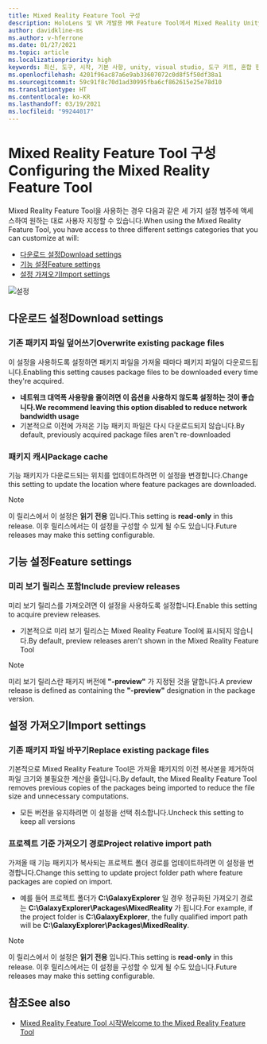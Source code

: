 ```yaml
---
title: Mixed Reality Feature Tool 구성
description: HoloLens 및 VR 개발용 MR Feature Tool에서 Mixed Reality Unity 패키지를 다운로드하고 설치하는 방법에 대해 알아봅니다.
author: davidkline-ms
ms.author: v-hferrone
ms.date: 01/27/2021
ms.topic: article
ms.localizationpriority: high
keywords: 최신, 도구, 시작, 기본 사항, unity, visual studio, 도구 키트, 혼합 현실 헤드셋, windows mixed reality 헤드셋, 가상 현실 헤드셋, 설치, Windows, HoloLens, 에뮬레이터, unreal, openxr
ms.openlocfilehash: 4201f96ac87a6e9ab33607072c0d8f5f50df38a1
ms.sourcegitcommit: 59c91f8c70d1ad30995fba6cf862615e25e78d10
ms.translationtype: HT
ms.contentlocale: ko-KR
ms.lasthandoff: 03/19/2021
ms.locfileid: "99244017"
---
```

# <a name="configuring-the-mixed-reality-feature-tool"></a><span data-ttu-id="799b7-104">Mixed Reality Feature Tool 구성</span><span class="sxs-lookup"><span data-stu-id="799b7-104">Configuring the Mixed Reality Feature Tool</span></span>

<span data-ttu-id="799b7-105">Mixed Reality Feature Tool을 사용하는 경우 다음과 같은 세 가지 설정 범주에 액세스하여 원하는 대로 사용자 지정할 수 있습니다.</span><span class="sxs-lookup"><span data-stu-id="799b7-105">When using the Mixed Reality Feature Tool, you have access to three different settings categories that you can customize at will:</span></span>

* [<span data-ttu-id="799b7-106">다운로드 설정</span><span class="sxs-lookup"><span data-stu-id="799b7-106">Download settings</span></span>](#download-settings)
* [<span data-ttu-id="799b7-107">기능 설정</span><span class="sxs-lookup"><span data-stu-id="799b7-107">Feature settings</span></span>](#feature-settings)
* [<span data-ttu-id="799b7-108">설정 가져오기</span><span class="sxs-lookup"><span data-stu-id="799b7-108">Import settings</span></span>](#import-settings)

![설정](images/FeatureToolSettings.png)

## <a name="download-settings"></a><span data-ttu-id="799b7-110">다운로드 설정</span><span class="sxs-lookup"><span data-stu-id="799b7-110">Download settings</span></span>

### <a name="overwrite-existing-package-files"></a><span data-ttu-id="799b7-111">기존 패키지 파일 덮어쓰기</span><span class="sxs-lookup"><span data-stu-id="799b7-111">Overwrite existing package files</span></span>

<span data-ttu-id="799b7-112">이 설정을 사용하도록 설정하면 패키지 파일을 가져올 때마다 패키지 파일이 다운로드됩니다.</span><span class="sxs-lookup"><span data-stu-id="799b7-112">Enabling this setting causes package files to be downloaded every time they're acquired.</span></span> 
* <span data-ttu-id="799b7-113">**네트워크 대역폭 사용량을 줄이려면 이 옵션을 사용하지 않도록 설정하는 것이 좋습니다.**</span><span class="sxs-lookup"><span data-stu-id="799b7-113">**We recommend leaving this option disabled to reduce network bandwidth usage**</span></span>
* <span data-ttu-id="799b7-114">기본적으로 이전에 가져온 기능 패키지 파일은 다시 다운로드되지 않습니다.</span><span class="sxs-lookup"><span data-stu-id="799b7-114">By default, previously acquired package files aren't re-downloaded</span></span>

### <a name="package-cache"></a><span data-ttu-id="799b7-115">패키지 캐시</span><span class="sxs-lookup"><span data-stu-id="799b7-115">Package cache</span></span>

<span data-ttu-id="799b7-116">기능 패키지가 다운로드되는 위치를 업데이트하려면 이 설정을 변경합니다.</span><span class="sxs-lookup"><span data-stu-id="799b7-116">Change this setting to update the location where feature packages are downloaded.</span></span>

> [!NOTE]
> <span data-ttu-id="799b7-117">이 릴리스에서 이 설정은 **읽기 전용** 입니다.</span><span class="sxs-lookup"><span data-stu-id="799b7-117">This setting is **read-only** in this release.</span></span> <span data-ttu-id="799b7-118">이후 릴리스에서는 이 설정을 구성할 수 있게 될 수도 있습니다.</span><span class="sxs-lookup"><span data-stu-id="799b7-118">Future releases may make this setting configurable.</span></span>

## <a name="feature-settings"></a><span data-ttu-id="799b7-119">기능 설정</span><span class="sxs-lookup"><span data-stu-id="799b7-119">Feature settings</span></span>

### <a name="include-preview-releases"></a><span data-ttu-id="799b7-120">미리 보기 릴리스 포함</span><span class="sxs-lookup"><span data-stu-id="799b7-120">Include preview releases</span></span>

<span data-ttu-id="799b7-121">미리 보기 릴리스를 가져오려면 이 설정을 사용하도록 설정합니다.</span><span class="sxs-lookup"><span data-stu-id="799b7-121">Enable this setting to acquire preview releases.</span></span>
* <span data-ttu-id="799b7-122">기본적으로 미리 보기 릴리스는 Mixed Reality Feature Tool에 표시되지 않습니다.</span><span class="sxs-lookup"><span data-stu-id="799b7-122">By default, preview releases aren't shown in the Mixed Reality Feature Tool</span></span> 

> [!NOTE]
> <span data-ttu-id="799b7-123">미리 보기 릴리스란 패키지 버전에 **"-preview"** 가 지정된 것을 말합니다.</span><span class="sxs-lookup"><span data-stu-id="799b7-123">A preview release is defined as containing the **"-preview"** designation in the package version.</span></span>

## <a name="import-settings"></a><span data-ttu-id="799b7-124">설정 가져오기</span><span class="sxs-lookup"><span data-stu-id="799b7-124">Import settings</span></span>

### <a name="replace-existing-package-files"></a><span data-ttu-id="799b7-125">기존 패키지 파일 바꾸기</span><span class="sxs-lookup"><span data-stu-id="799b7-125">Replace existing package files</span></span>

<span data-ttu-id="799b7-126">기본적으로 Mixed Reality Feature Tool은 가져올 패키지의 이전 복사본을 제거하여 파일 크기와 불필요한 계산을 줄입니다.</span><span class="sxs-lookup"><span data-stu-id="799b7-126">By default, the Mixed Reality Feature Tool removes previous copies of the packages being imported to reduce the file size and unnecessary computations.</span></span> 
* <span data-ttu-id="799b7-127">모든 버전을 유지하려면 이 설정을 선택 취소합니다.</span><span class="sxs-lookup"><span data-stu-id="799b7-127">Uncheck this setting to keep all versions</span></span>

### <a name="project-relative-import-path"></a><span data-ttu-id="799b7-128">프로젝트 기준 가져오기 경로</span><span class="sxs-lookup"><span data-stu-id="799b7-128">Project relative import path</span></span>

<span data-ttu-id="799b7-129">가져올 때 기능 패키지가 복사되는 프로젝트 폴더 경로를 업데이트하려면 이 설정을 변경합니다.</span><span class="sxs-lookup"><span data-stu-id="799b7-129">Change this setting to update project folder path where feature packages are copied on import.</span></span> 
* <span data-ttu-id="799b7-130">예를 들어 프로젝트 폴더가 **C:\GalaxyExplorer** 일 경우 정규화된 가져오기 경로는 **C:\GalaxyExplorer\Packages\MixedReality** 가 됩니다.</span><span class="sxs-lookup"><span data-stu-id="799b7-130">For example, if the project folder is **C:\GalaxyExplorer**, the fully qualified import path will be **C:\GalaxyExplorer\Packages\MixedReality**.</span></span>

> [!NOTE]
> <span data-ttu-id="799b7-131">이 릴리스에서 이 설정은 **읽기 전용** 입니다.</span><span class="sxs-lookup"><span data-stu-id="799b7-131">This setting is **read-only** in this release.</span></span> <span data-ttu-id="799b7-132">이후 릴리스에서는 이 설정을 구성할 수 있게 될 수도 있습니다.</span><span class="sxs-lookup"><span data-stu-id="799b7-132">Future releases may make this setting configurable.</span></span>

## <a name="see-also"></a><span data-ttu-id="799b7-133">참조</span><span class="sxs-lookup"><span data-stu-id="799b7-133">See also</span></span>

- [<span data-ttu-id="799b7-134">Mixed Reality Feature Tool 시작</span><span class="sxs-lookup"><span data-stu-id="799b7-134">Welcome to the Mixed Reality Feature Tool</span></span>](welcome-to-mr-feature-tool.md)